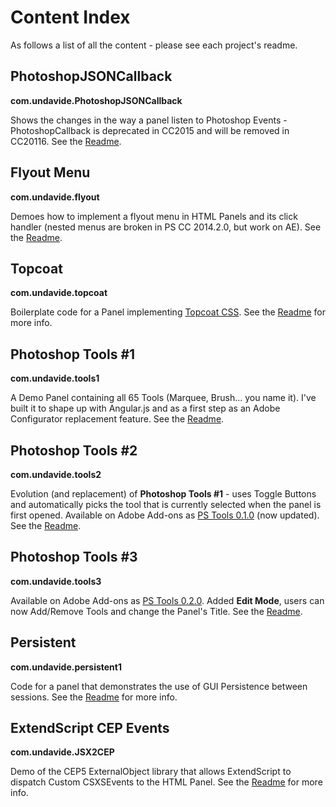 Content Index
=============
As follows a list of all the content - please see each project's readme.

## PhotoshopJSONCallback
**com.undavide.PhotoshopJSONCallback**

Shows the changes in the way a panel listen to Photoshop Events - PhotoshopCallback is deprecated in CC2015 and will be removed in CC20116. See the [Readme](com.undavide.PhotoshopJSONCallback/README.md).

## Flyout Menu
**com.undavide.flyout**

Demoes how to implement a flyout menu in HTML Panels and its click handler (nested menus are broken in PS CC 2014.2.0, but work on AE). See the [Readme](com.undavide.flyout/README.md).

## Topcoat
**com.undavide.topcoat**

Boilerplate code for a Panel implementing [Topcoat CSS](http://www.topcoat.io). See the [Readme](com.undavide.topcoat/README.md) for more info.

## Photoshop Tools #1
**com.undavide.tools1**

A Demo Panel containing all 65 Tools (Marquee, Brush... you name it). I've built it to shape up with Angular.js and as a first step as an Adobe Configurator replacement feature. See the [Readme](com.undavide.tools1/README.md).

## Photoshop Tools #2
**com.undavide.tools2**

Evolution (and replacement) of **Photoshop Tools #1** - uses Toggle Buttons and automatically picks the tool that is currently selected when the panel is first opened. Available on Adobe Add-ons as [PS Tools 0.1.0](https://creative.adobe.com/addons/products/2603) (now updated). See the [Readme](com.undavide.tools2/README.md).

## Photoshop Tools #3
**com.undavide.tools3**

Available on Adobe Add-ons as [PS Tools 0.2.0](https://creative.adobe.com/addons/products/2603). Added **Edit Mode**, users can now Add/Remove Tools and change the Panel's Title. See the [Readme](com.undavide.tools3/README.md).

## Persistent
**com.undavide.persistent1**

Code for a panel that demonstrates the use of GUI Persistence between sessions. See the [Readme](com.undavide.persistent1/README.md) for more info.

## ExtendScript CEP Events
**com.undavide.JSX2CEP**

Demo of the CEP5 ExternalObject library that allows ExtendScript to dispatch Custom CSXSEvents to the HTML Panel.
See the [Readme](com.undavide.JSX2CEP/README.md) for more info.